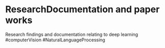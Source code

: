 # ResearchDocumentation and paper works
Research findings and documentation relating to deep learning #computerVision #NaturalLanguageProcessing
